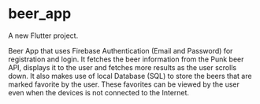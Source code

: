 # beer_app

A new Flutter project.

Beer App that uses Firebase Authentication (Email and Password) for registration and login. 
It fetches the beer information from the Punk beer API, displays it to the user and fetches more results as the user scrolls down.
It also makes use of local Database (SQL) to store the beers that are marked favorite by the user. These favorites can be viewed by the user even when the devices is not connected to the Internet.